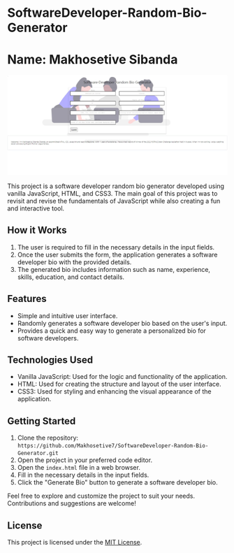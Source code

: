 # SoftwareDeveloper-Random-Bio-Generator
# Name: **Makhosetive Sibanda**

![Drag Racing](image.jpeg)

This project is a software developer random bio generator developed using vanilla JavaScript, HTML, and CSS3. The main goal of this project was to revisit and revise the fundamentals of JavaScript while also creating a fun and interactive tool.

## How it Works

1. The user is required to fill in the necessary details in the input fields.
2. Once the user submits the form, the application generates a software developer bio with the provided details.
3. The generated bio includes information such as name, experience, skills, education, and contact details.

## Features

- Simple and intuitive user interface.
- Randomly generates a software developer bio based on the user's input.
- Provides a quick and easy way to generate a personalized bio for software developers.

## Technologies Used

- Vanilla JavaScript: Used for the logic and functionality of the application.
- HTML: Used for creating the structure and layout of the user interface.
- CSS3: Used for styling and enhancing the visual appearance of the application.

## Getting Started

1. Clone the repository: `https://github.com/Makhosetive7/SoftwareDeveloper-Random-Bio-Generator.git`
2. Open the project in your preferred code editor.
3. Open the `index.html` file in a web browser.
4. Fill in the necessary details in the input fields.
5. Click the "Generate Bio" button to generate a software developer bio.

Feel free to explore and customize the project to suit your needs. Contributions and suggestions are welcome!

## License

This project is licensed under the [MIT License](https://opensource.org/licenses/MIT).
